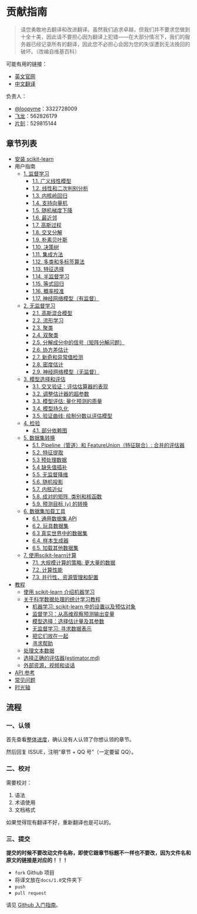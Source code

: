 # 贡献指南

> 请您勇敢地去翻译和改进翻译。虽然我们追求卓越，但我们并不要求您做到十全十美，因此请不要担心因为翻译上犯错——在大部分情况下，我们的服务器已经记录所有的翻译，因此您不必担心会因为您的失误遭到无法挽回的破坏。（改编自维基百科）

可能有用的链接：

+ [英文官网](https://scikit-learn.org)
+ [中文翻译](https://sklearn.apachecn.org)

负责人：

* [@loopyme](https://github.com/loopyme)：3322728009
* [飞龙](https://github.com/wizardforcel)：562826179
* [片刻](https://github.com/jiangzhonglian)：529815144

## 章节列表

*   [安装 scikit-learn](docs/0.21.3/62.md)
*   用户指南
    *   [1. 监督学习](docs/0.21.3/1.md)
        * [1.1. 广义线性模型](docs/0.21.3/2.md)
        * [1.2. 线性和二次判别分析](docs/0.21.3/3.md)
        * [1.3. 内核岭回归](docs/0.21.3/4.md)
        * [1.4. 支持向量机](docs/0.21.3/5.md)
        * [1.5. 随机梯度下降](docs/0.21.3/6.md)
        * [1.6. 最近邻](docs/0.21.3/7.md)
        * [1.7. 高斯过程](docs/0.21.3/8.md)
        * [1.8. 交叉分解](docs/0.21.3/9.md)
        * [1.9. 朴素贝叶斯](docs/0.21.3/10.md)
        * [1.10. 决策树](docs/0.21.3/11.md)
        * [1.11. 集成方法](docs/0.21.3/12.md)
        * [1.12. 多类和多标签算法](docs/0.21.3/13.md)
        * [1.13. 特征选择](docs/0.21.3/14.md)
        * [1.14. 半监督学习](docs/0.21.3/15.md)
        * [1.15. 等式回归](docs/0.21.3/16.md)
        * [1.16. 概率校准](docs/0.21.3/17.md)
        * [1.17. 神经网络模型（有监督）](docs/0.21.3/18.md)
    *   [2. 无监督学习](docs/0.21.3/19.md)
        * [2.1. 高斯混合模型](docs/0.21.3/20.md)
        * [2.2. 流形学习](docs/0.21.3/21.md)
        * [2.3. 聚类](docs/0.21.3/22.md)
        * [2.4. 双聚类](docs/0.21.3/23.md)
        * [2.5. 分解成分中的信号（矩阵分解问题）](docs/0.21.3/24.md)
        * [2.6. 协方差估计](docs/0.21.3/25.md)
        * [2.7. 新奇和异常值检测](docs/0.21.3/26.md)
        * [2.8. 密度估计](docs/0.21.3/27.md)
        * [2.9. 神经网络模型（无监督）](docs/0.21.3/28.md)
    * [3. 模型选择和评估](docs/0.21.3/29.md)
        * [3.1. 交叉验证：评估估算器的表现](docs/0.21.3/30.md)
        * [3.2. 调整估计器的超参数](docs/0.21.3/31.md)
        * [3.3. 模型评估: 量化预测的质量](docs/0.21.3/32.md)
        * [3.4. 模型持久化](docs/0.21.3/33.md)
        * [3.5. 验证曲线: 绘制分数以评估模型](docs/0.21.3/34.md)
    * [4.  检验](docs/0.21.3/35.md)
        * [4.1. 部分依赖图](docs/0.21.3/36.md)
    * [5. 数据集转换](docs/0.21.3/37.md)
        * [5.1. Pipeline（管道）和 FeatureUnion（特征联合）: 合并的评估器](docs/0.21.3/38.md)
        * [5.2. 特征提取](docs/0.21.3/39.md)
        * [5.3 预处理数据](docs/0.21.3/40.md)
        * [5.4 缺失值插补](docs/0.21.3/41.md)
        * [5.5. 无监督降维](docs/0.21.3/42.md)
        * [5.6. 随机投影](docs/0.21.3/43.md)
        * [5.7. 内核近似](docs/0.21.3/44.md)
        * [5.8. 成对的矩阵, 类别和核函数](docs/0.21.3/45.md)
        * [5.9. 预测目标 (`y`) 的转换](docs/0.21.3/46.md)
    * [6. 数据集加载工具](docs/0.21.3/47.md)
        * [6.1. 通用数据集 API](docs/0.21.3/47.md)
        * [6.2. 玩具数据集](docs/0.21.3/47.md)
        * [6.3 真实世界中的数据集](docs/0.21.3/47.md)
        * [6.4. 样本生成器](docs/0.21.3/47.md)
        * [6.5. 加载其他数据集](docs/0.21.3/47.md)
    * [7. 使用scikit-learn计算](docs/0.21.3/48.md)
        * [7.1. 大规模计算的策略: 更大量的数据](docs/0.21.3/48.md)
        * [7.2. 计算性能](docs/0.21.3/48.md)
        * [7.3. 并行性、资源管理和配置](docs/0.21.3/48.md)
*   [教程](docs/0.21.3/50.md)
    *   [使用 scikit-learn 介绍机器学习](docs/0.21.3/51.md)
    *   [关于科学数据处理的统计学习教程](docs/0.21.3/52.md)
        *   [机器学习: scikit-learn 中的设置以及预估对象](docs/0.21.3/53.md)
        *   [监督学习：从高维观察预测输出变量](docs/0.21.3/54.md)
        *   [模型选择：选择估计量及其参数](docs/0.21.3/55.md)
        *   [无监督学习: 寻求数据表示](docs/0.21.3/56.md)
        *   [把它们放在一起](docs/0.21.3/57.md)
        *   [寻求帮助](docs/0.21.3/58.md)
    *   [处理文本数据](docs/0.21.3/59.md)
    *   [选择正确的评估器(estimator.md)](docs/0.21.3/60.md)
    *   [外部资源，视频和谈话](docs/0.21.3/61.md)
*   [API 参考](https://scikit-learn.org/stable/modules/classes.html)
*   [常见问题](docs/0.21.3/63.md)
*   [时光轴](docs/0.21.3/64.md)

## 流程

### 一、认领

首先查看[整体进度](https://github.com/apachecn/sklearn-doc-zh/issues/352)，确认没有人认领了你想认领的章节。
 
然后回复 ISSUE，注明“章节 + QQ 号”（一定要留 QQ）。

### 二、校对

需要校对：

1.  语法
2.  术语使用
3.  文档格式

如果觉得现有翻译不好，重新翻译也是可以的。

### 三、提交

**提交的时候不要改动文件名称，即使它跟章节标题不一样也不要改，因为文件名和原文的链接是对应的！！！**

+   `fork` Github 项目
+   将译文放在`docs/1.0`文件夹下
+   `push`
+   `pull request`

请见 [Github 入门指南](https://github.com/apachecn/kaggle/blob/master/docs/GitHub)。
